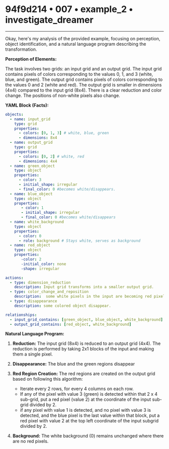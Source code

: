 # 94f9d214 • 007 • example_2 • investigate_dreamer

---
Okay, here's my analysis of the provided example, focusing on perception, object identification, and a natural language program describing the transformation.

**Perception of Elements:**

The task involves two grids: an input grid and an output grid. The input grid contains pixels of colors corresponding to the values 0, 1, and 3 (white, blue, and green). The output grid contains pixels of colors corresponding to the values 0 and 2 (white and red). The output grid is smaller in dimensions (4x4) compared to the input grid (8x4). There is a clear reduction and color change. The positions of non-white pixels also change.

**YAML Block (Facts):**



```yaml
objects:
  - name: input_grid
    type: grid
    properties:
      - colors: [0, 1, 3] # white, blue, green
      - dimensions: 8x4
  - name: output_grid
    type: grid
    properties:
      - colors: [0, 2] # white, red
      - dimensions: 4x4
  - name: green_object
    type: object
    properties:
      - color: 3
      - initial_shape: irregular
      - final_color: 0 #becomes white/disappears.
  - name: blue_object
    type: object
    properties:
       - color: 1
       - initial_shape: irregular
       - final_color: 0 #becomes white/disappears
  - name: white_background
    type: object
    properties:
      - color: 0
      - role: background # Stays white, serves as background
  - name: red_object
    type: object
    properties:
       -color: 2
       -initial_color: none
       -shape: irregular

actions:
  - type: dimension_reduction
    description: Input grid transforms into a smaller output grid.
  - type: color_change_and_reposition
    description:  some white pixels in the input are becoming red pixels in the reduced output grid
  - type: disappearance
    description: some colored object disappear.

relationships:
  - input_grid_contains: [green_object, blue_object, white_background]
  - output_grid_contains: [red_object, white_background]

```



**Natural Language Program:**

1. **Reduction:** The input grid (8x4) is reduced to an output grid (4x4). The reduction is performed by taking 2x1 blocks of the input and making them a single pixel.

2.  **Disappearance:** The blue and the green regions disappear

3. **Red Region Creation:** The red regions are created on the output grid based on following this algorithm:
   *   Iterate every 2 rows, for every 4 columns on each row.
   *   If any of the pixel with value 3 (green) is detected within that 2 x 4 sub-grid, put a red pixel (value 2) at the coordinate of the input sub-grid divided by 2.
   *   if any pixel with value 1 is detected, and no pixel with value 3 is detected, and the blue pixel is the last value within that block, put a red pixel with value 2 at the top left coordinate of the input subgrid divided by 2.
4. **Background:** The white background (0) remains unchanged where there are no red pixels.

